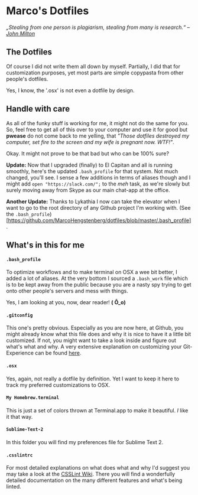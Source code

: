 # Marco's Dotfiles

*„Stealing from one person is plagiarism, stealing from many is research.“* – *[John Milton](http://en.wikipedia.org/wiki/John_Milton)*

## The Dotfiles

Of course I did not write them all down by myself. Partially, I did that for customization purposes, yet most parts are simple copypasta from other people's dotfiles.

Yes, I know, the '.osx' is not even a dotfile by design.

## Handle with care

As all of the funky stuff is working for me, it might not do the same for you. So, feel free to get all of this over to your computer and use it for good but **pwease** do not come back to me yelling, that *"Those dotfiles destroyed my computer, set fire to the screen and my wife is pregnant now. WTF!"*.

Okay. It might not prove to be that bad but who can be 100% sure?

**Update:** Now that I upgraded (finally) to El Capitan and all is running smoothly, here's the updated `.bash_profile` for that system. Not much changed, you'll see. I sense a few additions in terms of aliases though and I might add `open "https://slack.com/";` to the *meh* task, as we're slowly but surely moving away from Skype as our main chat-app at the office.

**Another Update:** Thanks to Lykathia I now can take the elevator when I want to go to the root directory of any Github project I'm working with. (See the `.bash_profile`)[https://github.com/MarcoHengstenberg/dotfiles/blob/master/.bash_profile].

## What's in this for me

#### `.bash_profile`

To optimize workflows and to make terminal on OSX a wee bit better, I added a lot of aliases. At the very bottom I sourced a `.bash_work` file which is to be kept away from the public because you are a nasty spy trying to get onto other people's servers and mess with things.

Yes, I am looking at you, now, dear reader! **( Ô_o)**

#### `.gitconfig`

This one's pretty obvious. Especially as you are now here, at Github, you might already know what this file does and why it is nice to have it a little bit customized. If not, you might want to take a look inside and figure out what's what and why. A very extensive explanation on customizing your Git-Experience can be found [here](http://git-scm.com/book/en/Customizing-Git).

#### `.osx`

Yes, again, not really a dotfile by definition. Yet I want to keep it here to track my preferred customizations to OSX.

#### `My Homebrew.terminal`

This is just a set of colors thrown at Terminal.app to make it beautiful. *I* like it that way.

#### `Sublime-Text-2`

In this folder you will find my preferences file for Sublime Text 2.

#### `.csslintrc`

For most detailed explanations on what does what and why I'd suggest you may take a look at the [CSSLint Wiki](https://github.com/CSSLint/csslint/wiki). There you will find a wonderfully detailed documentation on the many different features and what's being linted.
